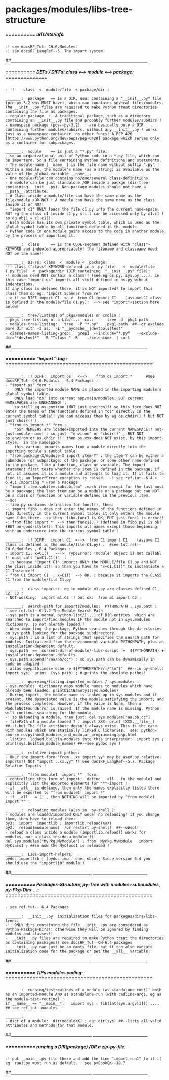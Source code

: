 packages/modules/libs-tree-structure
=======================================================


#####  ==========  urls/nts/infs:
    -! see docsRF_Tut--CH.6.Modules
    -! see docsRF_LangRef--5. The import system
##________________________________________  ___________________________


#####  ==========  DEFs / DIFFs:     class  <-->  module <-->  package: ==============
	- !!    class  <  module/file  < package/dir :

	_______:  package	== is a DIR, usu. containing a "__init__.py" file (pre-py-3.2 was MUST have), which can conatains several files/modules. The __init__.py files are required to make Python treat directories containing the file as packages.
	- regular package  :  A traditional package, such as a directory containing an __init__.py file and probably further modules/subdirs !
	- namespace package (pos--py-3.2)  : are basically only a DIR containing further modules/subdirs, without any __init__.py ! works just as a namespace-container! no other funcs! A PEP 420 [https://www.python.org/dev/peps/pep-0420] package which serves only as a container for subpackages.

	_______:  module	== is just a "*.py" file:
	- so an organizational unit of Python code in a *.py file, which can be importerd. So a file containing Python definitions and statements. 
	- The module-name (__name__) is the file name without suffix ".py" ! Within a module, the module’s name (as a string) is available as the value of the global variable __name__.
	- One module/file can contains no/one/several class-definitions.
	- A module can be just standalone /OR inside a packge (dir-tree-containing-__init__.py). Non-package-modules should not have a __path__ attribute.
	- A Class inside a module/file can have the same name as the file/module /OR NOT ! A module can have the same name as the class inside it or NOT!
	- "import c1" ONLY loads the file c1.py into the current name-space, BUT eg the class c1 inside c1.py still can be accessed only by c1.c1 ! so eg obj1 = c1.c1() 
	- Each module has its own private symbol table, which is used as the global symbol table by all functions defined in the module.
	- Python code in one module gains access to the code in another module by the process of importing it.

	_______:  class 	== is the CODE-segment defined with "class"-KEYWORD and indented appropriately! the filename and classname need NOT be the same!!

	_______:  DIFFs: class  <  module <  package:
	-!! class ("class"-KEYWORD-defined in a .py file)   <  module/file  (.py file)  <  package/dir (DIR containing  "__init__.py" file):
	-! modules need NOT contain a class!! (see eg os.py, sys.py,...). in this case "import os" imports all stuff defined in os.py wihout indentations.
	if any class is defined there, it is NOT imported! to import this class then do eg: "import Scanner from re"
	--> !! so DIFF import C1  <-->  from C1 import C1    (assume C1 class is defined in the module/file C1.py):  --> see "import"-section here below!

	_______:  tree/listings of pkgs/modules on cmdlin :
    - pkgs-tree-listing of a Lib/...:  ca.:      tree -d  pkg1-path
    - modules-tree-listing:   tree  -P "*.py"    pkg1-path  ##--or exclude more dir with -I as:  -I "__pycache__|devtools|test"  
    - classes-names-listing-grep:   grep1  --include="*.py"   --exclude-dir="*devtool*"  -E "^class " -R    ./selenium/  | sort

##________________________________________  ___________________________


#####  ==========  "import"-tag : =================================================

	_______:  !! DIFF:  import os   <-->    from os import *      #see docsRF_Tut--CH.6.Modules , 6.4 Packages :
	- "import os" form :
		ONLY The imported module NAME is placed in the importing module’s global symbol table.
		ONLy load "os" into current app/main/modules, BUT current NAMESPACES are UNCHANGED!!:
		so still eg os.environ (NOT just environ)!! so this form does NOT enter the names of the functions defined in "os" directly in the current symbol table!! you can accesss them by eg os.chdir() ! but NOT just chdir() !
	- "from os import *" form :
		"os" MEMBERS are loaded+imported into the current NAMESPACE!! not-just-module-name! : so just  "environ" or "chdir()" , BUT NOT os.environ or os.chdir !!! then os.xxx does NOT exist, by this import-style,  in the namespace
		this variant imports names from a module directly into the importing module’s symbol table
	- "from package-X/module-X import item-Y" : the item-Y can be either a submodule (or subpackage) of the package, or some other name defined in the package, like a function, class or variable. The import statement first tests whether the item is defined in the package; if not, it assumes it is a module and attempts to load it. If it fails to find it, an ImportError exception is raised.  -! see ref.tut--6.4 + 6.4.1 Importing * From a Package
	- "import item.subitem.subsubitem" :each item except for the last must be a package; the last item can be a module or a package but can NOT be a class or function or variable defined in the previous item.
	--so:
	- fibo.py contains definition for func1(), then:
	-! import fibo : does not enter the names of the functions defined in fibo directly in the current symbol table; it only enters the module name fibo there.  so then: fibo.func1 is OK, BUT just func1 is error!!
	-! from fibo import *  --> then func1(..) (defined in fibo.py) is ok! (BUT no-good-style!): This imports all names except those beginning with an underscore into the current symbol table!!

	_______:  !! DIFF:  import C1  <-->  from C1 import C1    (assume C1 class is defined in the module/file C1.py) :  #see tut.ref--CH.6.Modules , 6.4 Packages :
	- import C1; x=C1()   --->  TypeError: 'module' object is not callabl !! must call "x=C1.C1()"  :
	  is because "import C1" imports ONLY the MODULE/file C1.py and NOT the class inside it!! so then you have to "x=C1.C1()" to instantiate a C1-Instance!!
	- from C1 import C1  ; x=C1()  --> OK. : because it imports the CLASS C1 from the module/file C1.py

	_______:  class imports:  eg in module m1.py are classes defined C1, C2, C3 :
	- NOT-working:  import m1.C2 !! but ok:  from m1 import C2 ; 

	_______:  search-path for imports/modules:  PYTHONPATH , sys.path :    - see ref.tut--6.1.2 The Module Search Path
	- sys.path is a normal python-list/[...] of DIR-entries  which are  searched to import/find modules IF the module not in sys.modules dictionary, so not alerady loaded !
	- When importing the package, Python searches through the directories on sys.path looking for the package subdirectory.
	- sys.path : is a list of strings that specifies the search path for modules. Initialized from the environment variable PYTHONPATH, plus an installation-dependent default.
	- sys.path  ==  current-dir-of-module/-lib/-script  +  ${PYTHONPATH} + installation-dependent-defaults
	- sys.path.append("/aa/bb/cc") : so sys.path can be dynamically in code be adapted !
	- alias epypathlines='echo -e ${PYTHONPATH//:/"\n"}'  ##--in py-shell:  import sys;  print  (sys.path) ; #-prints the absolute-pathes!

	_______:  querying/listing imported modules / sys.modules :
	- sys.modules  dictionary maps module names to modules which have already been loaded. printDictBeauty1(sys.modules)
	- During import, the module name is looked up in sys.modules and if present, the associated value is the module satisfying the import, and the process completes. However, if the value is None, then a ModuleNotFoundError is raised. If the module name is missing, Python will continue searching for the module.
	-! so UNloading a module, then just: del sys.modules["aa.bb.cc"] 
	- filePath of a module loaded ? : import XXX; print (XXX.__file__)      ##--!-but The file attribute doesn't always exist. This is the case with modules which are statically linked C libraries.  see: python-course.eu/python3_modules_and_modular_programming.php.html
	- listing  lodaed builtin-modules into this interpreter:  import sys ; print(sys.builtin_module_names) ##--see pydoc sys !

	_______:  relative-import-pathes:
	- ONLY the import-form "from ..xx import yy" may be used by relative-imports!! NOT "import ..xx.yy" !! see docsRF_LangRef--5.7. Package Relative Imports !

	_______:  "from module1  import *"  form:
	- controlling this form of import:  define __all__ in the module1 and explicitly list the exported elements for "*"-import !
	- if __all__ is defined, then only the names explicitly listed there will be exported to "from module1  import *"
	- if __all__ = [] , then NOTHING will be imported by "from module1  import *" !

	_______:  reloading modules (also in  py-shell ): 
	- modules are loaded/imported ONLY once! no reloading! if you change them, then have to reload them: 
	py3:  import  importlib ; importlib.reload(XXX)
	py2:  reload(modulename)  /or restart py-shell!  ##--obsol!
	- reload a class inside a module (importlib.reload() works for modules, not a class-inside-a-module !):
	del sys.modules["MyPkg.MyModule"] ; from  MyPkg.MyModule   import MyClass1 ; ##so now the MyClass1 is reloaded ! 

	_______:  LIBs-import-helpers:
	pydoc importlib ; (pydoc imp : eher obsol; Since version 3.4 you should use the "importlib" module!)
##________________________________________  ___________________________


#####  ==========  Packages-Structure, py-Tree with modules+submodules, py-Pkg-Dirs....: =================================================
	- see ref.tut-- 6.4 Packages

	_______:  __init__.py  initialization files for packages/dirs/libs-trees:
	-!! ONLY dirs containing the file __init__.py are considered as Python-Package-Dirs!! otherwise they will be ignored by finding modules and classes!!
	-  __init__.py files are required to make Python treat the directories as containing packages!! see docsRF_Tut--CH-6.4-packages
	-  __init__.py can just be an empty file, but it can also execute initialization code for the package or set the __all__ variable
##________________________________________  ___________________________


#####  ==========  TIPs modules coding: =================================================

	_______:  running/testroutines of a module (as standalone run!)! both as an imported-module AND as standalone-run (with cmdline-args, eg as the module-test-routine) :
	if __name__ == "__main__":   import sys ; fib(int(sys.argv[1])) .... ##-see ref.tut--modules

	_______:  
	- dict of a module:  dir(moduleXX) ; eg: dir(sys) ##--lists all valid attributes and methods for that module. 
##________________________________________  ___________________________


#####  ==========  running a DIR(package) /OR a zip-py-file:

	-! put __main__.py file there and add the line "import run1" to it if eg  run1.py must run as default. : see pyCookBK--10.7
##________________________________________  ___________________________

